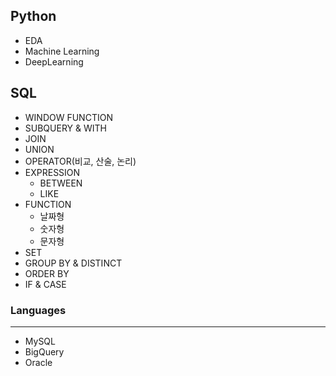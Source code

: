 ## Python
- EDA
- Machine Learning
- DeepLearning

## SQL
- WINDOW FUNCTION
- SUBQUERY & WITH
- JOIN
- UNION
- OPERATOR(비교, 산술, 논리)
- EXPRESSION
  - BETWEEN
  - LIKE
- FUNCTION
  - 날짜형
  - 숫자형
  - 문자형
- SET
- GROUP BY & DISTINCT
- ORDER BY
- IF & CASE

### Languages
---
- MySQL
- BigQuery
- Oracle